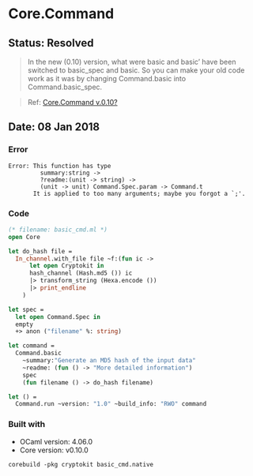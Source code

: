 
# Core.Command

## Status: Resolved

> In the new (0.10) version, what were basic and basic’ have been switched to basic_spec and basic. So you can make your old code work as it was by changing Command.basic into Command.basic_spec. 

> Ref: [Core.Command v.0.10?](https://discuss.ocaml.org/t/core-command-v-0-10/1357)

## Date: 08 Jan 2018

### Error

```
Error: This function has type
         summary:string ->
         ?readme:(unit -> string) ->
         (unit -> unit) Command.Spec.param -> Command.t
       It is applied to too many arguments; maybe you forgot a `;'.
```

### Code 

``` OCaml
(* filename: basic_cmd.ml *)
open Core

let do_hash file =
  In_channel.with_file file ~f:(fun ic ->
      let open Cryptokit in
      hash_channel (Hash.md5 ()) ic
      |> transform_string (Hexa.encode ())
      |> print_endline
    )

let spec =
  let open Command.Spec in
  empty
  +> anon ("filename" %: string)

let command =
  Command.basic
    ~summary:"Generate an MD5 hash of the input data"
    ~readme: (fun () -> "More detailed information")
    spec
    (fun filename () -> do_hash filename)

let () =
  Command.run ~version: "1.0" ~build_info: "RWO" command
```

### Built with

- OCaml version: 4.06.0
- Core version: v0.10.0

```
corebuild -pkg cryptokit basic_cmd.native
```